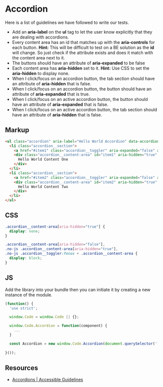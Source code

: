 # Accordion
Here is a list of guidelines we have followed to write our tests.

*   Add an **aria-label** on the **ul** tag to let the user know explicitly that they are dealing with accordions.
*   Every content area has an id that matches up with the **aria-controls** for each button. **Hint:** This will be difficult to test on a BE solution as the **id** will change. So just check if the attribute exists and does it match with the content area next to it.
*   The buttons should have an attribute of **aria-expanded** to be false
*   Each content area has **aria-hidden** set to it. **Hint:** Use CSS to set the **aria-hidden** to display none.
*   When I click/focus on an accordion button, the tab section should have an attribute of **aria-hidden** that is false.
*   When I click/focus on an accordion button, the button should have an attribute of **aria-expanded** that is true.
*   When I click/focus on an active accordion button, the button should have an attribute of **aria-expanded** that is false.
*   When I click/focus on an active accordion button, the tab section should have an attribute of **aria-hidden** that is false.

## Markup

```html
<ul class="accordion" aria-label="Hello World Accordion" data-accordion>
  <li class="accordion__section">
    <a href="#item1" class="accordion__toggler" aria-expanded="false" aria-controls="item1" data-accordion-button>Item One</a>
    <div class="accordion__content-area" id="item1" aria-hidden="true" data-accordion-content-area>
      Hello World Content One
    </div>
  </li>
  <li class="accordion__section">
    <a href="#item2" class="accordion__toggler" aria-expanded="false" aria-controls="item2" data-accordion-button>Item Two</a>
    <div class="accordion__content-area" id="item2" aria-hidden="true" data-accordion-content-area>
      Hello World Content Two
    </div>
  </li>
</ul>

```

## CSS

```css
.accordion__content-area[aria-hidden="true"] {
  display: none;
}

.accordion__content-area[aria-hidden="false"],
.no-js .accordion__content-area[aria-hidden="true"],
.no-js .accordion__toggler:focus + .accordion__content-area {
  display: block;
}
```

## JS
Add the library into your bundle then you can initiate it by creating a new instance of the module.

```js
(function() {
  'use strict';

  window.Code = window.Code || {};

  window.Code.Accordion = function(component) {
    ...
  }

  const Accordion = new window.Code.Accordion(document.querySelector('[data-accordion]'));
	
}());
```

## Resources 

- [Accordions | Accessible Guidelines](http://web-accessibility.carnegiemuseums.org/code/accordions/)
